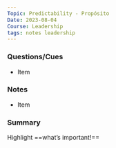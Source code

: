 ```yaml
---
Topic: Predictability - Propósito
Date: 2023-08-04
Course: Leadership
tags: notes leadership
---
```


### Questions/Cues
- Item

### Notes
- Item

### Summary
Highlight ==what’s important!==